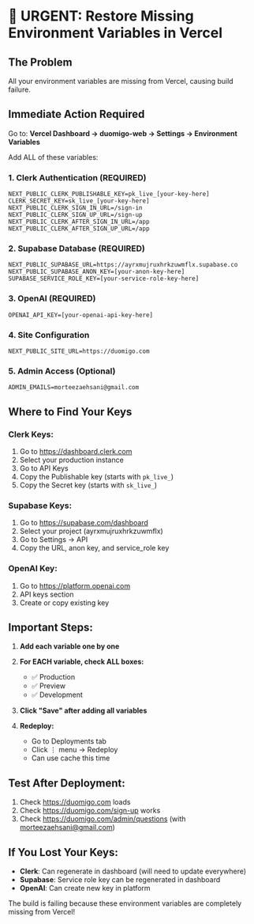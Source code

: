 # 🚨 URGENT: Restore Missing Environment Variables in Vercel

## The Problem
All your environment variables are missing from Vercel, causing build failure.

## Immediate Action Required

Go to: **Vercel Dashboard → duomigo-web → Settings → Environment Variables**

Add ALL of these variables:

### 1. Clerk Authentication (REQUIRED)
```
NEXT_PUBLIC_CLERK_PUBLISHABLE_KEY=pk_live_[your-key-here]
CLERK_SECRET_KEY=sk_live_[your-key-here]
NEXT_PUBLIC_CLERK_SIGN_IN_URL=/sign-in
NEXT_PUBLIC_CLERK_SIGN_UP_URL=/sign-up
NEXT_PUBLIC_CLERK_AFTER_SIGN_IN_URL=/app
NEXT_PUBLIC_CLERK_AFTER_SIGN_UP_URL=/app
```

### 2. Supabase Database (REQUIRED)
```
NEXT_PUBLIC_SUPABASE_URL=https://ayrxmujruxhrkzuwmflx.supabase.co
NEXT_PUBLIC_SUPABASE_ANON_KEY=[your-anon-key-here]
SUPABASE_SERVICE_ROLE_KEY=[your-service-role-key-here]
```

### 3. OpenAI (REQUIRED)
```
OPENAI_API_KEY=[your-openai-api-key-here]
```

### 4. Site Configuration
```
NEXT_PUBLIC_SITE_URL=https://duomigo.com
```

### 5. Admin Access (Optional)
```
ADMIN_EMAILS=morteezaehsani@gmail.com
```

## Where to Find Your Keys

### Clerk Keys:
1. Go to https://dashboard.clerk.com
2. Select your production instance
3. Go to API Keys
4. Copy the Publishable key (starts with `pk_live_`)
5. Copy the Secret key (starts with `sk_live_`)

### Supabase Keys:
1. Go to https://supabase.com/dashboard
2. Select your project (ayrxmujruxhrkzuwmflx)
3. Go to Settings → API
4. Copy the URL, anon key, and service_role key

### OpenAI Key:
1. Go to https://platform.openai.com
2. API keys section
3. Create or copy existing key

## Important Steps:

1. **Add each variable one by one**
2. **For EACH variable, check ALL boxes:**
   - ✅ Production
   - ✅ Preview
   - ✅ Development

3. **Click "Save" after adding all variables**

4. **Redeploy:**
   - Go to Deployments tab
   - Click ⋮ menu → Redeploy
   - Can use cache this time

## Test After Deployment:
1. Check https://duomigo.com loads
2. Check https://duomigo.com/sign-up works
3. Check https://duomigo.com/admin/questions (with morteezaehsani@gmail.com)

## If You Lost Your Keys:
- **Clerk**: Can regenerate in dashboard (will need to update everywhere)
- **Supabase**: Service role key can be regenerated in dashboard
- **OpenAI**: Can create new key in platform

The build is failing because these environment variables are completely missing from Vercel!